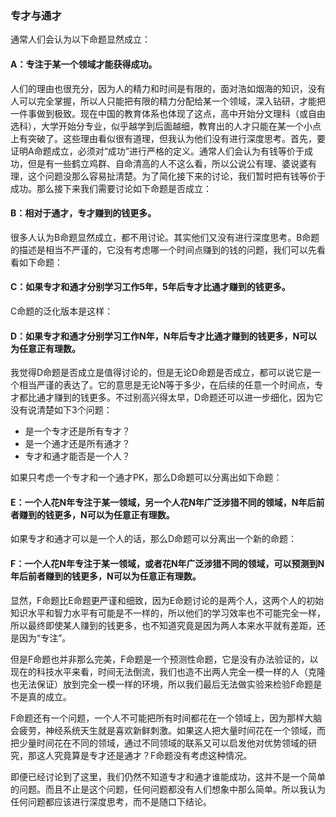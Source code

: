 ﻿### 专才与通才

通常人们会认为以下命题显然成立：

#### A：专注于某一个领域才能获得成功。

人们的理由也很充分，因为人的精力和时间是有限的，面对浩如烟海的知识，没有人可以完全掌握，所以人只能把有限的精力分配给某一个领域，深入钻研，才能把一件事做到极致。现在中国的教育体系也体现了这点，高中开始分文理科（或自由选科），大学开始分专业，似乎越学到后面越细，教育出的人才只能在某一个小点上有突破了。这些理由看似很有道理，但我认为他们没有进行深度思考。首先，要证明A命题成立，必须对“成功”进行严格的定义。通常人们会认为有钱等价于成功，但是有一些鹤立鸡群、自命清高的人不这么看，所以公说公有理、婆说婆有理，这个问题没那么容易扯清楚。为了简化接下来的讨论，我们暂时把有钱等价于成功。那么接下来我们需要讨论如下命题是否成立：

#### B：相对于通才，专才赚到的钱更多。

很多人认为B命题显然成立，都不用讨论。其实他们又没有进行深度思考。B命题的描述是相当不严谨的，它没有考虑哪一个时间点赚到的钱的问题，我们可以先看看如下命题：

#### C：如果专才和通才分别学习工作5年，5年后专才比通才赚到的钱更多。

C命题的泛化版本是这样：

#### D：如果专才和通才分别学习工作N年，N年后专才比通才赚到的钱更多，N可以为任意正有理数。

我觉得D命题是否成立是值得讨论的，但是无论D命题是否成立，都可以说它是一个相当严谨的表达了。它的意思是无论N等于多少，在后续的任意一个时间点，专才都比通才赚到的钱更多。不过别高兴得太早，D命题还可以进一步细化，因为它没有说清楚如下3个问题：

- 是一个专才还是所有专才？
- 是一个通才还是所有通才？
- 专才和通才能否是一个人？

如果只考虑一个专才和一个通才PK，那么D命题可以分离出如下命题：

#### E：一个人花N年专注于某一领域，另一个人花N年广泛涉猎不同的领域，N年后前者赚到的钱更多，N可以为任意正有理数。

如果专才和通才可以是一个人的话，那么D命题可以分离出一个新的命题：

#### F：一个人花N年专注于某一领域，或者花N年广泛涉猎不同的领域，可以预测到N年后前者赚到的钱更多，N可以为任意正有理数。

显然，F命题比E命题更严谨和细致，因为E命题讨论的是两个人，这两个人的初始知识水平和智力水平有可能是不一样的，所以他们的学习效率也不可能完全一样，所以最终即使某人赚到的钱更多，也不知道究竟是因为两人本来水平就有差距，还是因为“专注”。

但是F命题也并非那么完美，F命题是一个预测性命题，它是没有办法验证的，以现在的科技水平来看，时间无法倒流，我们也造不出两人完全一模一样的人（克隆也无法保证）放到完全一模一样的环境，所以我们最后无法做实验来检验F命题是不是真的成立。

F命题还有一个问题，一个人不可能把所有时间都花在一个领域上，因为那样大脑会疲劳，神经系统天生就是喜欢新鲜刺激。如果这人把大量时间花在一个领域，而把少量时间花在不同的领域，通过不同领域的联系又可以启发他对优势领域的研究，那这人究竟算是专才还是通才？F命题没有考虑这种情况。

即便已经讨论到了这里，我们仍然不知道专才和通才谁能成功，这并不是一个简单的问题。而且不止是这个问题，任何问题都没有人们想象中那么简单。所以我认为任何问题都应该进行深度思考，而不是随口下结论。